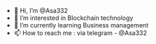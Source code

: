 - 👋 Hi, I’m @Asa332
- 👀 I’m interested in Blockchain technology
- 🌱 I’m currently learning Business management
- 📫 How to reach me : via telegram - @Asa332

<!---
Asa332/Asa332 is a ✨ special ✨ repository because its `README.md` (this file) appears on your GitHub profile.
You can click the Preview link to take a look at your changes.
--->
